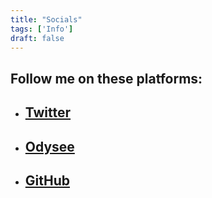 ```yaml
---
title: "Socials"
tags: ['Info']
draft: false
---
```


## Follow me on these platforms:

 - ## [Twitter](https://twitter.com/censtek)
 - ## [Odysee](https://odysee.com/@censtek:f)
 - ## [GitHub](https://github.com/censtek)